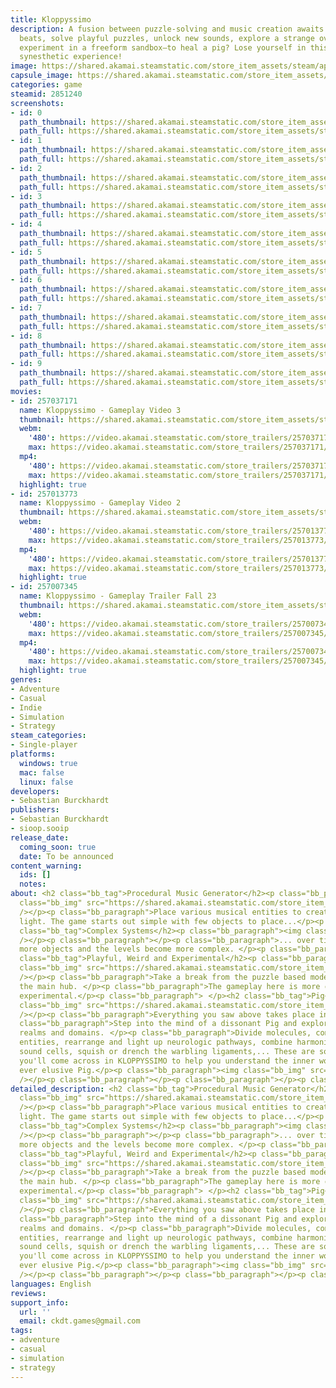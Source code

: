 ```yaml
---
title: Kloppyssimo
description: A fusion between puzzle-solving and music creation awaits you! Craft
  beats, solve playful puzzles, unlock new sounds, explore a strange overworld, and
  experiment in a freeform sandbox—to heal a pig? Lose yourself in this creative and
  synesthetic experience!
image: https://shared.akamai.steamstatic.com/store_item_assets/steam/apps/2851240/header.jpg?t=1732108031
capsule_image: https://shared.akamai.steamstatic.com/store_item_assets/steam/apps/2851240/ffed8d724fe1c9efc9fdaa4ea3069de32ae9acac/capsule_231x87.jpg?t=1732108031
categories: game
steamid: 2851240
screenshots:
- id: 0
  path_thumbnail: https://shared.akamai.steamstatic.com/store_item_assets/steam/apps/2851240/ss_bdf80b746d5ca0628033b02cbd7bf82760871241.600x338.jpg?t=1732108031
  path_full: https://shared.akamai.steamstatic.com/store_item_assets/steam/apps/2851240/ss_bdf80b746d5ca0628033b02cbd7bf82760871241.1920x1080.jpg?t=1732108031
- id: 1
  path_thumbnail: https://shared.akamai.steamstatic.com/store_item_assets/steam/apps/2851240/ss_2f1453c457a302319eb851f0762ad77af74ed9ba.600x338.jpg?t=1732108031
  path_full: https://shared.akamai.steamstatic.com/store_item_assets/steam/apps/2851240/ss_2f1453c457a302319eb851f0762ad77af74ed9ba.1920x1080.jpg?t=1732108031
- id: 2
  path_thumbnail: https://shared.akamai.steamstatic.com/store_item_assets/steam/apps/2851240/ss_a09b09a7e31af7ce65185f0d0a7f753cab919009.600x338.jpg?t=1732108031
  path_full: https://shared.akamai.steamstatic.com/store_item_assets/steam/apps/2851240/ss_a09b09a7e31af7ce65185f0d0a7f753cab919009.1920x1080.jpg?t=1732108031
- id: 3
  path_thumbnail: https://shared.akamai.steamstatic.com/store_item_assets/steam/apps/2851240/ss_41da6019383d71a1d12c9be30816fdf072afcd08.600x338.jpg?t=1732108031
  path_full: https://shared.akamai.steamstatic.com/store_item_assets/steam/apps/2851240/ss_41da6019383d71a1d12c9be30816fdf072afcd08.1920x1080.jpg?t=1732108031
- id: 4
  path_thumbnail: https://shared.akamai.steamstatic.com/store_item_assets/steam/apps/2851240/ss_17378aca2cf9cbdfd5649030ddce18fba2043ba0.600x338.jpg?t=1732108031
  path_full: https://shared.akamai.steamstatic.com/store_item_assets/steam/apps/2851240/ss_17378aca2cf9cbdfd5649030ddce18fba2043ba0.1920x1080.jpg?t=1732108031
- id: 5
  path_thumbnail: https://shared.akamai.steamstatic.com/store_item_assets/steam/apps/2851240/ss_9f3bc6eb6bd3b7b7b01171317c428afbafd982c6.600x338.jpg?t=1732108031
  path_full: https://shared.akamai.steamstatic.com/store_item_assets/steam/apps/2851240/ss_9f3bc6eb6bd3b7b7b01171317c428afbafd982c6.1920x1080.jpg?t=1732108031
- id: 6
  path_thumbnail: https://shared.akamai.steamstatic.com/store_item_assets/steam/apps/2851240/ss_a28475248323ed2eafeea48ec0cb80eb814beaae.600x338.jpg?t=1732108031
  path_full: https://shared.akamai.steamstatic.com/store_item_assets/steam/apps/2851240/ss_a28475248323ed2eafeea48ec0cb80eb814beaae.1920x1080.jpg?t=1732108031
- id: 7
  path_thumbnail: https://shared.akamai.steamstatic.com/store_item_assets/steam/apps/2851240/ss_4abf1cb796bd4df6007ec04004820dd5e04ade17.600x338.jpg?t=1732108031
  path_full: https://shared.akamai.steamstatic.com/store_item_assets/steam/apps/2851240/ss_4abf1cb796bd4df6007ec04004820dd5e04ade17.1920x1080.jpg?t=1732108031
- id: 8
  path_thumbnail: https://shared.akamai.steamstatic.com/store_item_assets/steam/apps/2851240/ss_ad616fc4ed10fc7cd8f5debe869b4df508d39627.600x338.jpg?t=1732108031
  path_full: https://shared.akamai.steamstatic.com/store_item_assets/steam/apps/2851240/ss_ad616fc4ed10fc7cd8f5debe869b4df508d39627.1920x1080.jpg?t=1732108031
- id: 9
  path_thumbnail: https://shared.akamai.steamstatic.com/store_item_assets/steam/apps/2851240/ss_2d0a6e304a3ce264770793b19fc7aa67c6f3b757.600x338.jpg?t=1732108031
  path_full: https://shared.akamai.steamstatic.com/store_item_assets/steam/apps/2851240/ss_2d0a6e304a3ce264770793b19fc7aa67c6f3b757.1920x1080.jpg?t=1732108031
movies:
- id: 257037171
  name: Kloppyssimo - Gameplay Video 3
  thumbnail: https://shared.akamai.steamstatic.com/store_item_assets/steam/apps/257037171/movie.293x165.jpg?t=1720712073
  webm:
    '480': https://video.akamai.steamstatic.com/store_trailers/257037171/movie480_vp9.webm?t=1720712073
    max: https://video.akamai.steamstatic.com/store_trailers/257037171/movie_max_vp9.webm?t=1720712073
  mp4:
    '480': https://video.akamai.steamstatic.com/store_trailers/257037171/movie480.mp4?t=1720712073
    max: https://video.akamai.steamstatic.com/store_trailers/257037171/movie_max.mp4?t=1720712073
  highlight: true
- id: 257013773
  name: Kloppyssimo - Gameplay Video 2
  thumbnail: https://shared.akamai.steamstatic.com/store_item_assets/steam/apps/257013773/movie.293x165.jpg?t=1712353351
  webm:
    '480': https://video.akamai.steamstatic.com/store_trailers/257013773/movie480_vp9.webm?t=1712353351
    max: https://video.akamai.steamstatic.com/store_trailers/257013773/movie_max_vp9.webm?t=1712353351
  mp4:
    '480': https://video.akamai.steamstatic.com/store_trailers/257013773/movie480.mp4?t=1712353351
    max: https://video.akamai.steamstatic.com/store_trailers/257013773/movie_max.mp4?t=1712353351
  highlight: true
- id: 257007345
  name: Kloppyssimo - Gameplay Trailer Fall 23
  thumbnail: https://shared.akamai.steamstatic.com/store_item_assets/steam/apps/257007345/movie.293x165.jpg?t=1711125749
  webm:
    '480': https://video.akamai.steamstatic.com/store_trailers/257007345/movie480_vp9.webm?t=1711125749
    max: https://video.akamai.steamstatic.com/store_trailers/257007345/movie_max_vp9.webm?t=1711125749
  mp4:
    '480': https://video.akamai.steamstatic.com/store_trailers/257007345/movie480.mp4?t=1711125749
    max: https://video.akamai.steamstatic.com/store_trailers/257007345/movie_max.mp4?t=1711125749
  highlight: true
genres:
- Adventure
- Casual
- Indie
- Simulation
- Strategy
steam_categories:
- Single-player
platforms:
  windows: true
  mac: false
  linux: false
developers:
- Sebastian Burckhardt
publishers:
- Sebastian Burckhardt
- sioop.sooip
release_date:
  coming_soon: true
  date: To be announced
content_warning:
  ids: []
  notes:
about: <h2 class="bb_tag">Procedural Music Generator</h2><p class="bb_paragraph"><img
  class="bb_img" src="https://shared.akamai.steamstatic.com/store_item_assets/steam/apps/2851240/extras/kloppy_place_items_01_2.gif?t=1732108031"
  /></p><p class="bb_paragraph">Place various musical entities to create sounds and
  light. The game starts out simple with few objects to place...</p><p class="bb_paragraph">⠀</p><h2
  class="bb_tag">Complex Systems</h2><p class="bb_paragraph"><img class="bb_img" src="https://shared.akamai.steamstatic.com/store_item_assets/steam/apps/2851240/extras/kloppy_wimmelwelt_03.gif?t=1732108031"
  /></p><p class="bb_paragraph"></p><p class="bb_paragraph">... over time you unlock
  more objects and the levels become more complex. </p><p class="bb_paragraph">⠀</p><h2
  class="bb_tag">Playful, Weird and Experimental</h2><p class="bb_paragraph"><img
  class="bb_img" src="https://shared.akamai.steamstatic.com/store_item_assets/steam/apps/2851240/extras/kloppy_npcchaos_03.gif?t=1732108031"
  /></p><p class="bb_paragraph">Take a break from the puzzle based mode and explore
  the main hub.⠀</p><p class="bb_paragraph">The gameplay here is more open ended and
  experimental.</p><p class="bb_paragraph">⠀</p><h2 class="bb_tag">Pig</h2><p class="bb_paragraph"><img
  class="bb_img" src="https://shared.akamai.steamstatic.com/store_item_assets/steam/apps/2851240/extras/kloppy_pigworld_4.gif?t=1732108031"
  /></p><p class="bb_paragraph">Everything you saw above takes place inside the pig.⠀</p><p
  class="bb_paragraph">Step into the mind of a dissonant Pig and explore its different
  realms and domains.⠀</p><p class="bb_paragraph">Divide molecules, command cellular
  entities, rearrange and light up neurologic pathways, combine harmonic and gurgling
  sound cells, squish or drench the warbling ligaments,... These are some of the jobs
  you'll come across in KLOPPYSSIMO to help you understand the inner workings of the
  ever elusive Pig.</p><p class="bb_paragraph"><img class="bb_img" src="https://shared.akamai.steamstatic.com/store_item_assets/steam/apps/2851240/extras/2024-10-1615-45-31-ezgif.com-video-to-gif-converter__1_.gif?t=1732108031"
  /></p><p class="bb_paragraph"></p><p class="bb_paragraph"></p><p class="bb_paragraph"></p>
detailed_description: <h2 class="bb_tag">Procedural Music Generator</h2><p class="bb_paragraph"><img
  class="bb_img" src="https://shared.akamai.steamstatic.com/store_item_assets/steam/apps/2851240/extras/kloppy_place_items_01_2.gif?t=1732108031"
  /></p><p class="bb_paragraph">Place various musical entities to create sounds and
  light. The game starts out simple with few objects to place...</p><p class="bb_paragraph">⠀</p><h2
  class="bb_tag">Complex Systems</h2><p class="bb_paragraph"><img class="bb_img" src="https://shared.akamai.steamstatic.com/store_item_assets/steam/apps/2851240/extras/kloppy_wimmelwelt_03.gif?t=1732108031"
  /></p><p class="bb_paragraph"></p><p class="bb_paragraph">... over time you unlock
  more objects and the levels become more complex. </p><p class="bb_paragraph">⠀</p><h2
  class="bb_tag">Playful, Weird and Experimental</h2><p class="bb_paragraph"><img
  class="bb_img" src="https://shared.akamai.steamstatic.com/store_item_assets/steam/apps/2851240/extras/kloppy_npcchaos_03.gif?t=1732108031"
  /></p><p class="bb_paragraph">Take a break from the puzzle based mode and explore
  the main hub.⠀</p><p class="bb_paragraph">The gameplay here is more open ended and
  experimental.</p><p class="bb_paragraph">⠀</p><h2 class="bb_tag">Pig</h2><p class="bb_paragraph"><img
  class="bb_img" src="https://shared.akamai.steamstatic.com/store_item_assets/steam/apps/2851240/extras/kloppy_pigworld_4.gif?t=1732108031"
  /></p><p class="bb_paragraph">Everything you saw above takes place inside the pig.⠀</p><p
  class="bb_paragraph">Step into the mind of a dissonant Pig and explore its different
  realms and domains.⠀</p><p class="bb_paragraph">Divide molecules, command cellular
  entities, rearrange and light up neurologic pathways, combine harmonic and gurgling
  sound cells, squish or drench the warbling ligaments,... These are some of the jobs
  you'll come across in KLOPPYSSIMO to help you understand the inner workings of the
  ever elusive Pig.</p><p class="bb_paragraph"><img class="bb_img" src="https://shared.akamai.steamstatic.com/store_item_assets/steam/apps/2851240/extras/2024-10-1615-45-31-ezgif.com-video-to-gif-converter__1_.gif?t=1732108031"
  /></p><p class="bb_paragraph"></p><p class="bb_paragraph"></p><p class="bb_paragraph"></p>
languages: English
reviews:
support_info:
  url: ''
  email: ckdt.games@gmail.com
tags:
- adventure
- casual
- simulation
- strategy
---
```


